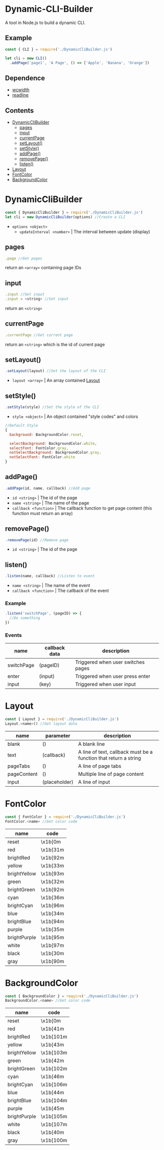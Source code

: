 # Dynamic-CLI-Builder
A tool in Node.js to build a dynamic CLI.

## Example
```js
const { CLI } = require('./DynamicCliBuilder.js')

let cli = new CLI()
  .addPage('page1', 'A Page', () => ['Apple', 'Banana', 'Orange'])
```

## Dependence
* [wcwidth](https://www.npmjs.com/package/wcwidth)
* [readline](https://www.npmjs.com/package/readline)

## Contents
* [DynamicCliBuilder](#dynamicclibuilder)
  * [pages](#pages)
  * [input](#input)
  * [currentPage](#currentpage)
  * [setLayout()](#setlayout)
  * [setStyle()](#setstyle)
  * [addPage()](#addpage)
  * [removePage()](#removepage)
  * [listen()](#listen)
* [Layout](#layout)
* [FontColor](#fontcolor)
* [BackgroundColor](#backgroundcolor)

# DynamicCliBuilder
```js
const { DynamicCliBuilder } = require('./DynamicCliBuilder.js')
let cli = new DynamicCliBuilder(options) //Create a CLI
```
* `options <object>`
  * `updateInterval <number>` | The interval between update (display)
 
## pages
```js
.page //Get pages
```
return an `<array>` containing page IDs

## input
```js
.input //Get input
.input = <string> //Set input
```
return an `<string>`

## currentPage
```js
.currentPage //Get current page
```
return an `<string>` which is the id of current page

## setLayout()
```js
.setLayout(layout) //Set the layout of the CLI
```
* `layout <array>` | An array contained [Layout](#layout)

## setStyle()
```js
.setStyle(style) //Set the style of the CLI
```
* `style <object>` | An object contained "style codes" and colors
```js
//Default Style
{
  background: BackgroundColor.reset,

  selectBackground: BackgroundColor.white,
  selectFont: FontColor.gray,
  notSelectBackground: BackgroundColor.gray,
  notSelectFont: FontColor.white
}
```

## addPage()
```js
.addPage(id, name, callback) //Add page
```
* `id <string>` | The id of the page
* `name <string>` | The name of the page
* `callback <function>` | The callback function to get page content (this function must return an array)

## removePage()
```js
.removePage(id) //Remove page
```
* `id <string>` | The id of the page

## listen()
```js
.listen(name, callback) //Listen to event
```
* `name <string>` | The name of the event
* `callback <function>` | The callback of the event

### Example
```js
.listen('switchPage', (pageID) => {
  //Do something
})
```

### Events
| name       | callback data | description                       |
| ---        | ---           | ---                               |
| switchPage | (pageID)      | Triggered when user switches pages|
| enter      | (input)       | Triggered when user press enter   |
| input      | (key)         | Triggered when user input         |

# Layout
```js
const { Layout } = require('./DynamicCliBuilder.js')
Layout.<name>() //Get layout data
```

| name       | parameter    | description                                                     |
| ---        | ---          | ---                                                             |
| blank      | ()           | A blank line                                                    |
| text       | (callback)   | A line of text, callback must be a function that return a string|
| pageTabs   | ()           | A line of page tabs                                             |
| pageContent| ()           | Multiple line of page content                                   |
| input      | (placeholder)| A line of input                                                 |

# FontColor
```js
const { FontColor } = require('./DynamicCliBuilder.js')
FontColor.<name> //Get color code
```
| name        | code    |
| ---         | ---     |
| reset       | \x1b[0m |
| red         | \x1b[31m|
| brightRed   | \x1b[92m|
| yellow      | \x1b[33m|
| brightYellow| \x1b[93m|
| green       | \x1b[32m|
| brightGreen | \x1b[92m|
| cyan        | \x1b[36m|
| brightCyan  | \x1b[96m|
| blue        | \x1b[34m|
| brightBlue  | \x1b[94m|
| purple      | \x1b[35m|
| brightPurple| \x1b[95m|
| white       | \x1b[97m|
| black       | \x1b[30m|
| gray        | \x1b[90m|

# BackgroundColor
```js
const { BackgroundColor } = require('./DynamicCliBuilder.js')
BackgroundColor.<name> //Get color code
```
| name        | code     |
| ---         | ---      |
| reset       | \x1b[0m  |
| red         | \x1b[41m |
| brightRed   | \x1b[101m|
| yellow      | \x1b[43m |
| brightYellow| \x1b[103m|
| green       | \x1b[42m |
| brightGreen | \x1b[102m|
| cyan        | \x1b[46m |
| brightCyan  | \x1b[106m|
| blue        | \x1b[44m |
| brightBlue  | \x1b[104m|
| purple      | \x1b[45m |
| brightPurple| \x1b[105m|
| white       | \x1b[107m |
| black       | \x1b[40m |
| gray        | \x1b[100m |
